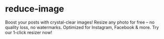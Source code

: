 # reduce-image
Boost your posts with crystal-clear images! Resize any photo for free – no quality loss, no watermarks. Optimized for Instagram, Facebook &amp; more. Try our 1-click resizer now!
